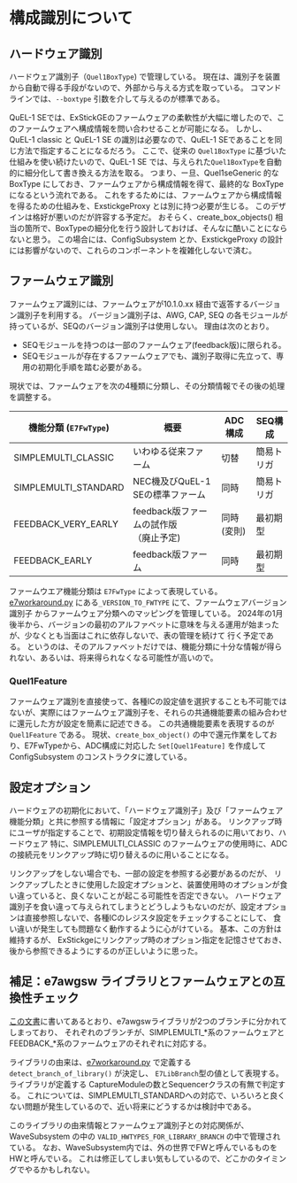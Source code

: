 # 構成識別について

## ハードウェア識別
ハードウェア識別子（`Quel1BoxType`) で管理している。
現在は、識別子を装置から自動で得る手段がないので、外部から与える方式を取っている。
コマンドラインでは、`--boxtype` 引数を介して与えるのが標準である。

QuEL-1 SEでは、ExStickGEのファームウェアの柔軟性が大幅に増したので、このファームウェアへ構成情報を問い合わせることが可能になる。
しかし、QuEL-1 classic と QuEL-1 SE の識別は必要なので、QuEL-1 SEであることを同じ方法で指定することになるだろう。
ここで、従来の `Quel1BoxType` に基づいた仕組みを使い続けたいので、QuEL-1 SE では、与えられた`Quel1BoxType`を自動的に細分化して書き換える方法を取る。 
つまり、ー旦、Quel1seGeneric 的な BoxType にしておき、ファームウェアから構成情報を得て、最終的な BoxType になるという流れである。
これをするためには、ファームウェアから構成情報を得るための仕組みを、ExstickgeProxy とは別に持つ必要が生じる。
このデザインは格好が悪いのだが許容する予定だ。
おそらく、create_box_objects() 相当の箇所で、BoxTypeの細分化を行う設計しておけば、そんなに酷いことにならないと思う。
この場合には、ConfigSubsystem とか、ExstickgeProxy の設計には影響がないので、これらのコンポーネントを複雑化しないで済む。

## ファームウェア識別
ファームウェア識別には、ファームウェアが10.1.0.xx 経由で返答するバージョン識別子を利用する。
バージョン識別子は、AWG, CAP, SEQ の各モジュールが持っているが、SEQのバージョン識別子は使用しない。
理由は次のとおり。
- SEQモジュールを持つのは一部のファームウェア(feedback版)に限られる。
- SEQモジュールが存在するファームウェアでも、識別子取得に先立って、専用の初期化手順を踏む必要がある。

現状では、ファームウェアを次の4種類に分類し、その分類情報でその後の処理を調整する。

| 機能分類 (`E7FwType`)    | 概要                               | ADC構成       | SEQ構成 |
|----------------------|----------------------------------|-------------|-------|
| SIMPLEMULTI_CLASSIC  | いわゆる従来ファーム　                      | 切替          | 簡易トリガ |
| SIMPLEMULTI_STANDARD | NEC機及びQuEL-1 SEの標準ファーム           | 同時          | 簡易トリガ |
| FEEDBACK_VERY_EARLY  | feedback版ファームの試作版 <br>（廃止予定)     | 同時 <br>(変則) | 最初期型  |
| FEEDBACK_EARLY       | feedback版ファーム                　　　 | 同時          | 最初期型  |

ファームウエア機能分類は `E7FwType` によって表現している。
[e7workaround.py](quel_ic_config/e7workaround.py) にある`_VERSION_TO_FWTYPE` にて、ファームウェアバージョン識別子
からファームウェア分類へのマッピングを管理している。
2024年の1月後半から、バージョンの最初のアルファベットに意味を与える運用が始まったが、少なくとも当面はこれに依存しないで、表の管理を続けて
行く予定である。
というのは、そのアルファベットだけでは、機能分類に十分な情報が得られない、あるいは、将来得られなくなる可能性が高いので。

### Quel1Feature
ファームウェア識別を直接使って、各種ICの設定値を選択することも不可能ではないが、実際にはファームウェア識別子を、それらの共通機能要素の組み合わせに還元した方が設定を簡素に記述できる。
この共通機能要素を表現するのが `Quel1Feature` である。
現状、`create_box_object()` の中で還元作業をしており、E7FwTypeから、ADC構成に対応した `Set[Quel1Feature]` を作成して ConfigSubsystem のコンストラクタに渡している。


## 設定オプション
ハードウェアの初期化において、「ハードウェア識別子」及び「ファームウェア機能分類」と共に参照する情報に「設定オプション」がある。
リンクアップ時にユーザが指定することで、初期設定情報を切り替えられるのに用いており、ハードウェア
特に、SIMPLEMULTI_CLASSIC のファームウェアの使用時に、ADCの接続元をリンクアップ時に切り替えるのに用いることになる。

リンクアップをしない場合でも、一部の設定を参照する必要があるのだが、
リンクアップしたときに使用した設定オプションと、装置使用時のオプションが食い違っていると、良くないことが起こる可能性を否定できない。
ハードウェア識別子を食い違って与えられてしまうとどうしようもないのだが、設定オプションは直接参照しないで、各種ICのレジスタ設定をチェックすることにして、
食い違いが発生しても問題なく動作するように心がけている。
基本、この方針は維持するが、 ExStickgeにリンクアップ時のオプション指定を記憶させておき、後から参照できるようにするのが正しいように思った。


## 補足：e7awgsw ライブラリとファームウェアとの互換性チェック
[この文書](../docs_internal/BRANCHED_FIRMWARE_PROBLEM.md)に書いてあるとおり、e7awgswライブラリが2つのブランチに分かれてしまっており、
それぞれのブランチが、SIMPLEMULTI_*系のファームウェアとFEEDBACK_*系のファームウェアのそれぞれに対応する。

ライブラリの由来は、[e7workaround.py](quel_ic_config/e7workaround.py) で定義する `detect_branch_of_library()` が決定し、
`E7LibBranch`型の値として表現する。
ライブラリが定義する CaptureModuleの数とSequencerクラスの有無で判定する。
これについては、SIMPLEMULTI_STANDARDへの対応で、いろいろと良くない問題が発生しているので、近い将来にどうするかは検討中である。

このライブラリの由来情報とファームウェア識別子との対応関係が、WaveSubsystem の中の `VALID_HWTYPES_FOR_LIBRARY_BRANCH` の中で管理されている。
なお、WaveSubsystem内では、外の世界でFWと呼んでいるものをHWと呼んでいる。
これは修正してしまい気もしているので、どこかのタイミングでやるかもしれない。
